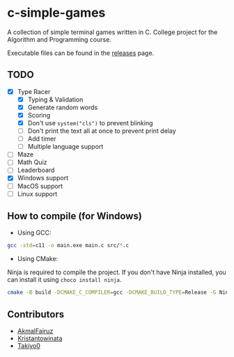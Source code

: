 # c-simple-games

A collection of simple terminal games written in C. College project for the Algorithm and Programming course.

Executable files can be found in the [releases](https://github.com/AkmalFairuz/c-simple-games/releases) page.

## TODO
- [x] Type Racer
    - [x] Typing & Validation
    - [x] Generate random words
    - [x] Scoring
    - [x] Don't use `system("cls")` to prevent blinking
    - [ ] Don't print the text all at once to prevent print delay
    - [ ] Add timer
    - [ ] Multiple language support
- [ ] Maze
- [ ] Math Quiz
- [ ] Leaderboard
- [x] Windows support
- [ ] MacOS support
- [ ] Linux support

## How to compile (for Windows)

- Using GCC:

```bash
gcc -std=c11 -o main.exe main.c src/*.c
```

- Using CMake:

Ninja is required to compile the project. If you don't have Ninja installed, you can install it using `choco install ninja`.
```bash
cmake -B build -DCMAKE_C_COMPILER=gcc -DCMAKE_BUILD_TYPE=Release -G Ninja -S .
```

## Contributors
- [AkmalFairuz](https://github.com/AkmalFairuz)
- [Kristantowinata](https://github.com/Kristantowinata)
- [Takiyo0](https://github.com/Takiyo0)